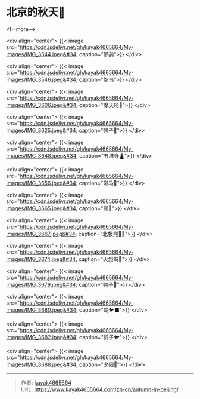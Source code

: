 # 北京的秋天🍂


&lt;!--more--&gt;

&lt;div align=&#34;center&#34;&gt;
{{&lt; image src=&#34;https://cdn.jsdelivr.net/gh/kayak4665664/My-images/IMG_3544.jpeg&#34; caption=&#34;鸸鹋&#34;&gt;}}
&lt;/div&gt;

&lt;div align=&#34;center&#34;&gt;
{{&lt; image src=&#34;https://cdn.jsdelivr.net/gh/kayak4665664/My-images/IMG_3546.jpeg&#34; caption=&#34;鸵鸟&#34;&gt;}}
&lt;/div&gt;

&lt;div align=&#34;center&#34;&gt;
{{&lt; image src=&#34;https://cdn.jsdelivr.net/gh/kayak4665664/My-images/IMG_3606.jpeg&#34; caption=&#34;摩天轮🎡&#34;&gt;}}
&lt;/div&gt;

&lt;div align=&#34;center&#34;&gt;
{{&lt; image src=&#34;https://cdn.jsdelivr.net/gh/kayak4665664/My-images/IMG_3625.jpeg&#34; caption=&#34;鸭子🦆&#34;&gt;}}
&lt;/div&gt;

&lt;div align=&#34;center&#34;&gt;
{{&lt; image src=&#34;https://cdn.jsdelivr.net/gh/kayak4665664/My-images/IMG_3648.jpeg&#34; caption=&#34;五塔寺🛕&#34;&gt;}}
&lt;/div&gt;

&lt;div align=&#34;center&#34;&gt;
{{&lt; image src=&#34;https://cdn.jsdelivr.net/gh/kayak4665664/My-images/IMG_3656.jpeg&#34; caption=&#34;斑马🦓&#34;&gt;}}
&lt;/div&gt;

&lt;div align=&#34;center&#34;&gt;
{{&lt; image src=&#34;https://cdn.jsdelivr.net/gh/kayak4665664/My-images/IMG_3665.jpeg&#34; caption=&#34;熊🐻&#34;&gt;}}
&lt;/div&gt;

&lt;div align=&#34;center&#34;&gt;
{{&lt; image src=&#34;https://cdn.jsdelivr.net/gh/kayak4665664/My-images/IMG_3667.jpeg&#34; caption=&#34;北极熊🐻‍❄️&#34;&gt;}}
&lt;/div&gt;

&lt;div align=&#34;center&#34;&gt;
{{&lt; image src=&#34;https://cdn.jsdelivr.net/gh/kayak4665664/My-images/IMG_3674.jpeg&#34; caption=&#34;火烈鸟🦩&#34;&gt;}}
&lt;/div&gt;

&lt;div align=&#34;center&#34;&gt;
{{&lt; image src=&#34;https://cdn.jsdelivr.net/gh/kayak4665664/My-images/IMG_3679.jpeg&#34; caption=&#34;鸭子🦆&#34;&gt;}}
&lt;/div&gt;

&lt;div align=&#34;center&#34;&gt;
{{&lt; image src=&#34;https://cdn.jsdelivr.net/gh/kayak4665664/My-images/IMG_3680.jpeg&#34; caption=&#34;鸟🐦‍⬛&#34;&gt;}}
&lt;/div&gt;

&lt;div align=&#34;center&#34;&gt;
{{&lt; image src=&#34;https://cdn.jsdelivr.net/gh/kayak4665664/My-images/IMG_3682.jpeg&#34; caption=&#34;鸽子🐦&#34;&gt;}}
&lt;/div&gt;

&lt;div align=&#34;center&#34;&gt;
{{&lt; image src=&#34;https://cdn.jsdelivr.net/gh/kayak4665664/My-images/IMG_3688.jpeg&#34; caption=&#34;夕阳🌇&#34;&gt;}}
&lt;/div&gt;

---

> 作者: [kayak4665664](https://github.com/kayak4665664)  
> URL: https://www.kayak4665664.com/zh-cn/autumn-in-beijing/  

